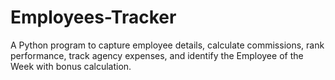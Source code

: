 # Employees-Tracker
A Python program to capture employee details, calculate commissions,  rank performance, track agency expenses, and identify the Employee of the Week  with bonus calculation.

